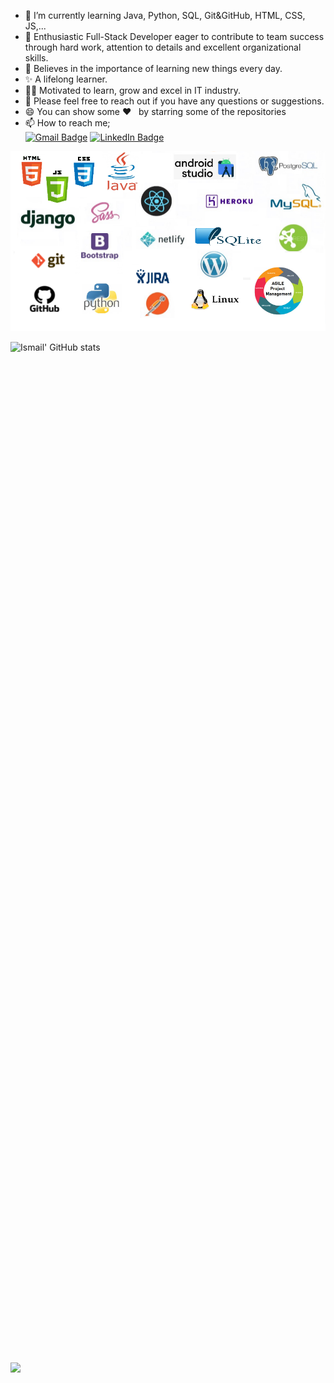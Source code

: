 
-  🌱  I’m currently learning Java, Python, SQL, Git&GitHub, HTML, CSS, JS,...
-  👯  Enthusiastic Full-Stack Developer eager to contribute to team success through hard work, attention to details and excellent organizational skills.
-  📝  Believes in the importance of learning new things every day. 
-  ✨  A lifelong learner. 
-  👨‍💻  Motivated to learn, grow and excel in IT industry.
-  💬 Please feel free to reach out if you have any questions or suggestions.
-  😄 You can show some   ❤️    &nbsp; by starring some of the repositories
-  📫 How to reach me;<br>
[![Gmail Badge](https://img.shields.io/badge/Gmail-D14836?style=for-the-badge&logo=gmail&logoColor=white)](https://mail.google.com/mail/u/0/?hl=tr&tf=cm&fs=1&to=1aslan1ismail@gmail.com)
[![LinkedIn Badge](https://img.shields.io/badge/LinkedIn-0077B5?style=for-the-badge&logo=linkedin&logoColor=white)](https://www.linkedin.com/in/ismailaslan-1/)

![al](https://github.com/Ismail-Aslan/Ismail-Aslan/blob/main/ss.png?raw=true) 

![Ismail' GitHub stats](https://github-readme-stats.vercel.app/api?username=Ismail-Aslan&count_private=true&show_icons=true&theme=merko)
<div style="margin:50rem">
  <img src="https://github-readme-stats.vercel.app/api?username=Ismail-Aslan&count_private=true&show_icons=true&theme=merko" style="display: block;text-align: center;"> 
</div>

![](https://komarev.com/ghpvc/?username=Ismail-Aslan)
<br>

